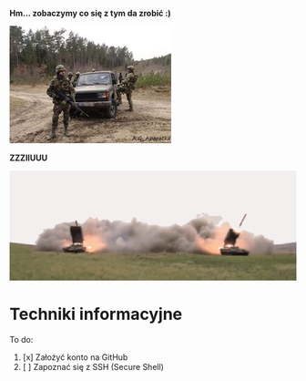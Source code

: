 __Hm... zobaczymy co się z tym da zrobić :)__

![Me](12814397_10208106816060205_8435163995968581277_n%5B1%5D.jpg)

**ZZZIIUUU**

![Rakiety](tos[1].gif)

# Techniki informacyjne

To do:

1. [x] Założyć konto na GitHub
2. [ ] Zapoznać się z SSH (Secure Shell)
